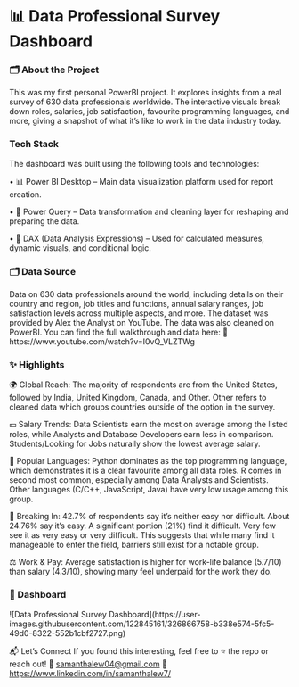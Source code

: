# 📊 Data Professional Survey Dashboard

<h3> 🗂️ About the Project </h3>
This was my first personal PowerBI project. It explores insights from a real survey of 630 data professionals worldwide. The interactive visuals break down roles, salaries, job satisfaction, favourite programming languages, and more, giving a snapshot of what it’s like to work in the data industry today.

<h3> Tech Stack </h3>
The dashboard was built using the following tools and technologies:

• 📊 Power BI Desktop – Main data visualization platform used for report creation.

• 📂 Power Query – Data transformation and cleaning layer for reshaping and preparing the data.

• 🧠 DAX (Data Analysis Expressions) – Used for calculated measures, dynamic visuals, and conditional logic.

<h3> 🗂️ Data Source </h3>
Data on 630 data professionals around the world, including details on their country and region, job titles and functions, annual salary ranges, job satisfaction levels across multiple aspects, and more. The dataset was provided by Alex the Analyst on YouTube. The data was also cleaned on PowerBI. You can find the full walkthrough and data here:
🔗 https://www.youtube.com/watch?v=I0vQ_VLZTWg

<h3> ✨ Highlights </h3>
🌍 Global Reach: The majority of respondents are from the United States, followed by India, United Kingdom, Canada, and Other. Other refers to cleaned data which groups countries outside of the option in the survey.

💵 Salary Trends: Data Scientists earn the most on average among the listed roles, while Analysts and Database Developers earn less in comparison. Students/Looking for Jobs naturally show the lowest average salary.

🐍 Popular Languages: Python dominates as the top programming language, which demonstrates it is a clear favourite among all data roles. R comes in second most common, especially among Data Analysts and Scientists. Other languages (C/C++, JavaScript, Java) have very low usage among this group.

🚪 Breaking In: 42.7% of respondents say it’s neither easy nor difficult. About 24.76% say it’s easy. A significant portion (21%) find it difficult. Very few see it as very easy or very difficult. This suggests that while many find it manageable to enter the field, barriers still exist for a notable group.

⚖️ Work & Pay: Average satisfaction is higher for work-life balance (5.7/10) than salary (4.3/10), showing many feel underpaid for the work they do.

<h3> 📸 Dashboard </h3>
![Data Professional Survey Dashboard](https://user-images.githubusercontent.com/122845161/326866758-b338e574-5fc5-49d0-8322-552b1cbf2727.png)



📬 Let’s Connect
If you found this interesting, feel free to ⭐️ the repo or reach out!
📧 samanthalew04@gmail.com
🔗 https://www.linkedin.com/in/samanthalew7/

